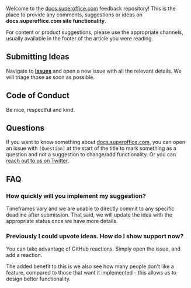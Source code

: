Welcome to the [docs.superoffice.com](https://docs.superoffice.com) feedback repository! This is the place to provide any comments, suggestions or ideas on **docs.superoffice.com site functionality**.

For content or product suggestions, please use the appropriate channels, usually available in the footer of the article you were reading.

## Submitting Ideas

Navigate to [**Issues**](https://github.com/SuperOfficeDocs/feedback/issues) and open a new issue with all the relevant details. We will triage those as soon as possible.

## Code of Conduct

Be nice, respectful and kind.

## Questions

If you want to know something about [docs.superoffice.com](https://docs.superoffice.com), you can open an issue with `[Question]` at the start of the title to mark something as a question and not a suggestion to change/add functionality. Or you can [reach out to us on Twitter](https://twitter.com/sodevnet).

## FAQ

### How quickly will you implement my suggestion?

Timeframes vary and we are unable to directly commit to any specific deadline after submission. That said, we will update the idea with the appropriate status once we have more details.

### Previously I could upvote ideas. How do I show support now?

You can take advantage of GitHub reactions. Simply open the issue, and add a reaction.

The added benefit to this is we also see how many people don't like a feature, compared to those that want it implemented - this allows us to design better functionality.
